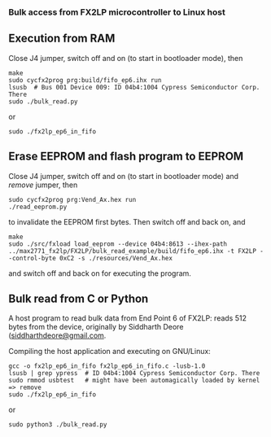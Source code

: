 ### Bulk access from FX2LP microcontroller to Linux host

## Execution from RAM

Close J4 jumper, switch off and on (to start in bootloader mode), then
```
make
sudo cycfx2prog prg:build/fifo_ep6.ihx run
lsusb  # Bus 001 Device 009: ID 04b4:1004 Cypress Semiconductor Corp. There
sudo ./bulk_read.py 
```
or
```
sudo ./fx2lp_ep6_in_fifo 
```

## Erase EEPROM and flash program to EEPROM

Close J4 jumper, switch off and on (to start in bootloader mode) and *remove* jumper, then
```
sudo cycfx2prog prg:Vend_Ax.hex run
./read_eeprom.py
```
to invalidate the EEPROM first bytes. Then switch off and back on, and
```
make
sudo ./src/fxload load_eeprom --device 04b4:8613 --ihex-path ../max2771_fx2lp/FX2LP/bulk_read_example/build/fifo_ep6.ihx -t FX2LP --control-byte 0xC2 -s ./resources/Vend_Ax.hex
```
and switch off and back on for executing the program.
 
## Bulk read from C or Python

A host program to read bulk data from End Point 6 of FX2LP:
reads 512 bytes from the device, originally by Siddharth Deore 
(siddharthdeore@gmail.com.

Compiling the host application and executing on GNU/Linux:
```
gcc -o fx2lp_ep6_in_fifo fx2lp_ep6_in_fifo.c -lusb-1.0
lsusb | grep ypress  # ID 04b4:1004 Cypress Semiconductor Corp. There
sudo rmmod usbtest   # might have been automagically loaded by kernel => remove
sudo ./fx2lp_ep6_in_fifo
```
or
```
sudo python3 ./bulk_read.py
```
